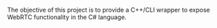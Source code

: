 The objective of this project is to provide a C++/CLI wrapper to expose WebRTC functionality in the C# language.